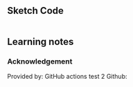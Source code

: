 # 

## Sketch Code
```

```
## Learning notes

### Acknowledgement
Provided by: GitHub actions test 2
Github: 